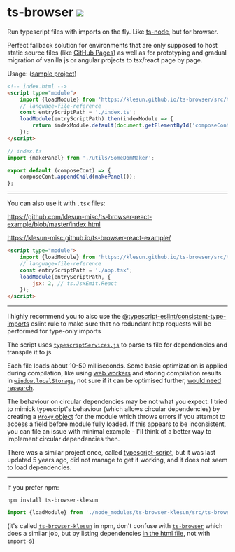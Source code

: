 # ts-browser ![](./docs/ts-browser.svg)

Run typescript files with imports on the fly. Like [ts-node](https://www.npmjs.com/package/ts-node), but for browser.

Perfect fallback solution for environments that are only supposed to host static source files (like [GitHub Pages](https://help.github.com/en/github/working-with-github-pages/about-github-pages)) as well as for prototyping and gradual migration of vanilla js or angular projects to tsx/react page by page.

Usage: ([sample project](https://klesun.net/entry/midiana/))
```html
<!-- index.html -->
<script type="module">
    import {loadModule} from 'https://klesun.github.io/ts-browser/src/ts-browser.js';
    // language=file-reference
    const entryScriptPath = './index.ts';
    loadModule(entryScriptPath).then(indexModule => {
        return indexModule.default(document.getElementById('composeCont'));
    });
</script>
```
```typescript
// index.ts
import {makePanel} from './utils/SomeDomMaker';

export default (composeCont) => {
    composeCont.appendChild(makePanel());
};
```
__________________
You can also use it with `.tsx` files:

https://github.com/klesun-misc/ts-browser-react-example/blob/master/index.html

https://klesun-misc.github.io/ts-browser-react-example/

```html
<script type="module">
    import {loadModule} from 'https://klesun.github.io/ts-browser/src/ts-browser.js';
    // language=file-reference
    const entryScriptPath = './app.tsx';
    loadModule(entryScriptPath, {
        jsx: 2, // ts.JsxEmit.React
    });
</script>
```

________________

I highly recommend you to also use the [@typescript-eslint/consistent-type-imports](https://github.com/typescript-eslint/typescript-eslint/blob/main/packages/eslint-plugin/docs/rules/consistent-type-imports.md) eslint rule to make sure that no redundant http requests will be performed for type-only imports 

The script uses [`typescriptServices.js`](https://github.com/microsoft/TypeScript/blob/master/lib/typescriptServices.d.ts) to parse ts file for dependencies and transpile it to js.

Each file loads about 10-50 milliseconds. Some basic optimization is applied during compilation, like using [web workers](https://developer.mozilla.org/en-US/docs/Web/API/Web_Workers_API/Using_web_workers) and storing compilation results in [`window.localStorage`](https://developer.mozilla.org/en-US/docs/Web/API/Window/localStorage), not sure if it can be optimised further, [would need research](https://github.com/klesun/ts-browser/issues/8).

The behaviour on circular dependencies may be not what you expect: I tried to mimick typescript's behaviour (which allows circular dependencies) by creating a [`Proxy` object](https://developer.mozilla.org/en-US/docs/Web/JavaScript/Reference/Global_Objects/Proxy) for the module which throws errors if you attempt to access a field before module fully loaded. If this appears to be inconsistent, you can file an issue with minimal example - I'll think of a better way to implement circular dependencies then.

There was a similar project once, called [typescript-script](https://github.com/basarat/typescript-script), but it was last updated 5 years ago, did not manage to get it working, and it does not seem to load dependencies.
_____________

If you prefer npm:

```
npm install ts-browser-klesun
```
```javascript
import {loadModule} from './node_modules/ts-browser-klesun/src/ts-browser.js';
```
(it's called [`ts-browser-klesun`](https://www.npmjs.com/package/ts-browser-klesun) in npm, don't confuse with [`ts-browser`](https://www.npmjs.com/package/ts-browser) which does a similar job, but by listing dependencies [in the html file](https://github.com/harrysolovay/ts-browser/blob/master/demo/index.html), not with `import`-s)
